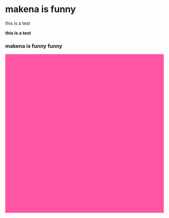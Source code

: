 # makena is funny

this is a test

**this is a test**

### makena is funny funny

![maui pink](/assets/images/maui.jpg)